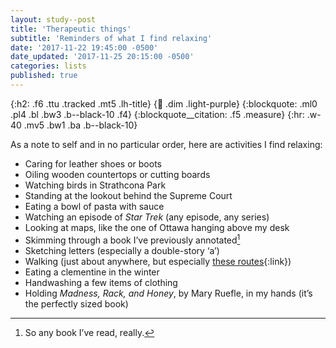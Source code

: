 ```yaml
---
layout: study--post
title: 'Therapeutic things'
subtitle: 'Reminders of what I find relaxing'
date: '2017-11-22 19:45:00 -0500'
date_updated: '2017-11-25 20:15:00 -0500'
categories: lists
published: true
---
```


{:h2: .f6 .ttu .tracked .mt5 .lh-title}
{:link: .dim .light-purple}
{:blockquote: .ml0 .pl4 .bl .bw3 .b--black-10 .f4}
{:blockquote__citation: .f5 .measure}
{:hr: .w-40 .mv5 .bw1 .ba .b--black-10}

As a note to self and in no particular order, here are activities I find relaxing:

* Caring for leather shoes or boots
* Oiling wooden countertops or cutting boards
* Watching birds in Strathcona Park
* Standing at the lookout behind the Supreme Court
* Eating a bowl of pasta with sauce
* Watching an episode of *Star Trek* (any episode, any series)
* Looking at maps, like the one of Ottawa hanging above my desk
* Skimming through a book I’ve previously annotated[^annotated-books]
* Sketching letters (especially a double-story ‘a’)
* Walking (just about anywhere, but especially [these routes](/study/walking-routes/){:link})
* Eating a clementine in the winter
* Handwashing a few items of clothing
* Holding *Madness, Rack, and Honey*, by Mary Ruefle, in my hands (it’s the perfectly sized book)

[^annotated-books]: So any book I’ve read, really.

